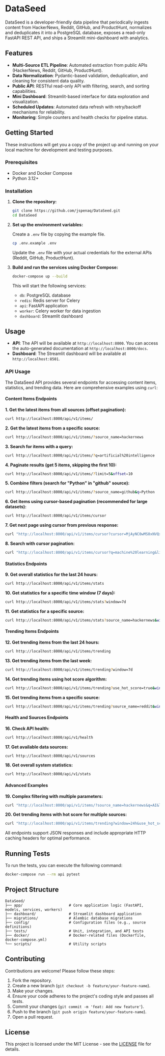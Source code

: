 # DataSeed

DataSeed is a developer-friendly data pipeline that periodically ingests content from HackerNews, Reddit, GitHub, and ProductHunt, normalizes and deduplicates it into a PostgreSQL database, exposes a read-only FastAPI REST API, and ships a Streamlit mini-dashboard with analytics.

## Features

- **Multi-Source ETL Pipeline**: Automated extraction from public APIs (HackerNews, Reddit, GitHub, ProductHunt).
- **Data Normalization**: Pydantic-based validation, deduplication, and cleaning for consistent data quality.
- **Public API**: RESTful read-only API with filtering, search, and sorting capabilities.
- **Mini Dashboard**: Streamlit-based interface for data exploration and visualization.
- **Scheduled Updates**: Automated data refresh with retry/backoff mechanisms for reliability.
- **Monitoring**: Simple counters and health checks for pipeline status.

## Getting Started

These instructions will get you a copy of the project up and running on your local machine for development and testing purposes.

### Prerequisites

- Docker and Docker Compose
- Python 3.12+

### Installation

1.  **Clone the repository:**

    ```sh
    git clone https://github.com/jspenaq/DataSeed.git
    cd DataSeed
    ```

2.  **Set up the environment variables:**

    Create a `.env` file by copying the example file.

    ```sh
    cp .env.example .env
    ```

    Update the `.env` file with your actual credentials for the external APIs (Reddit, GitHub, ProductHunt).

3.  **Build and run the services using Docker Compose:**

    ```sh
    docker-compose up --build
    ```

    This will start the following services:
    -   `db`: PostgreSQL database
    -   `redis`: Redis server for Celery
    -   `api`: FastAPI application
    -   `worker`: Celery worker for data ingestion
    -   `dashboard`: Streamlit dashboard

## Usage

-   **API**: The API will be available at `http://localhost:8000`. You can access the auto-generated documentation at `http://localhost:8000/docs`.
-   **Dashboard**: The Streamlit dashboard will be available at `http://localhost:8501`.

### API Usage

The DataSeed API provides several endpoints for accessing content items, statistics, and trending data. Here are comprehensive examples using `curl`:

#### Content Items Endpoints

**1. Get the latest items from all sources (offset pagination):**

```sh
curl http://localhost:8000/api/v1/items/
```

**2. Get the latest items from a specific source:**

```sh
curl http://localhost:8000/api/v1/items/?source_name=hackernews
```

**3. Search for items with a query:**

```sh
curl http://localhost:8000/api/v1/items/?q=artificial%20intelligence
```

**4. Paginate results (get 5 items, skipping the first 10):**

```sh
curl http://localhost:8000/api/v1/items/?limit=5&offset=10
```

**5. Combine filters (search for "Python" in "github" source):**

```sh
curl http://localhost:8000/api/v1/items/?source_name=github&q=Python
```

**6. Get items using cursor-based pagination (recommended for large datasets):**

```sh
curl http://localhost:8000/api/v1/items/cursor
```

**7. Get next page using cursor from previous response:**

```sh
curl "http://localhost:8000/api/v1/items/cursor?cursor=MjAyNC0wMS0xNVQxMDozMDowMFo6MTIzNDU%3D"
```

**8. Search with cursor pagination:**

```sh
curl "http://localhost:8000/api/v1/items/cursor?q=machine%20learning&limit=10"
```

#### Statistics Endpoints

**9. Get overall statistics for the last 24 hours:**

```sh
curl http://localhost:8000/api/v1/items/stats
```

**10. Get statistics for a specific time window (7 days):**

```sh
curl http://localhost:8000/api/v1/items/stats?window=7d
```

**11. Get statistics for a specific source:**

```sh
curl http://localhost:8000/api/v1/items/stats?source_name=hackernews&window=24h
```

#### Trending Items Endpoints

**12. Get trending items from the last 24 hours:**

```sh
curl http://localhost:8000/api/v1/items/trending
```

**13. Get trending items from the last week:**

```sh
curl http://localhost:8000/api/v1/items/trending?window=7d
```

**14. Get trending items using hot score algorithm:**

```sh
curl http://localhost:8000/api/v1/items/trending?use_hot_score=true&window=24h
```

**15. Get trending items from a specific source:**

```sh
curl http://localhost:8000/api/v1/items/trending?source_name=reddit&window=24h&limit=10
```

#### Health and Sources Endpoints

**16. Check API health:**

```sh
curl http://localhost:8000/api/v1/health
```

**17. Get available data sources:**

```sh
curl http://localhost:8000/api/v1/sources
```

**18. Get overall system statistics:**

```sh
curl http://localhost:8000/api/v1/stats
```

#### Advanced Examples

**19. Complex filtering with multiple parameters:**

```sh
curl "http://localhost:8000/api/v1/items/?source_name=hackernews&q=AI&limit=20&offset=0"
```

**20. Get trending items with hot score for multiple sources:**

```sh
curl "http://localhost:8000/api/v1/items/trending?window=24h&use_hot_score=true&limit=50"
```

All endpoints support JSON responses and include appropriate HTTP caching headers for optimal performance.

## Running Tests

To run the tests, you can execute the following command:

```sh
docker-compose run --rm api pytest
```

## Project Structure

```
DataSeed/
├── app/                     # Core application logic (FastAPI, models, services, workers)
├── dashboard/               # Streamlit dashboard application
├── migrations/              # Alembic database migrations
├── config/                  # Configuration files (e.g., source definitions)
├── tests/                   # Unit, integration, and API tests
├── docker/                  # Docker-related files (Dockerfile, docker-compose.yml)
└── scripts/                 # Utility scripts
```

## Contributing

Contributions are welcome! Please follow these steps:

1.  Fork the repository.
2.  Create a new branch (`git checkout -b feature/your-feature-name`).
3.  Make your changes.
4.  Ensure your code adheres to the project's coding style and passes all tests.
5.  Commit your changes (`git commit -m 'feat: Add new feature'`).
6.  Push to the branch (`git push origin feature/your-feature-name`).
7.  Open a pull request.

## License

This project is licensed under the MIT License - see the [LICENSE](LICENSE) file for details.